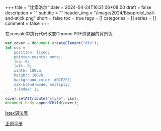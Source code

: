 +++
title = "比索洛尔"
date = 2024-04-24T16:21:06+08:00
draft = false
description = ""
subtitle = ""
header_img = "/image/2024/Bisoprolol_ball-and-stick.png"
short = false
toc = true
tags = []
categories = []
series = []
comment = false
+++


在console中执行代码改变Chrome PDF浏览器的背景色
```js
var cover = document.createElement("div");
let css = `
    position: fixed;
    pointer-events: none;
    top: 0;
    left: 0;
    width: 100vw;
    height: 100vh;
    background-color: #DCE2F1;
    mix-blend-mode: multiply;
    z-index: 1;
`
cover.setAttribute("style", css);
document.body.appendChild(cover);
```

[latex语法表](https://www.cmor-faculty.rice.edu/~heinken/latex/symbols.pdf)

[正则手册](https://tool.oschina.net/uploads/apidocs/jquery/regexp.html)
